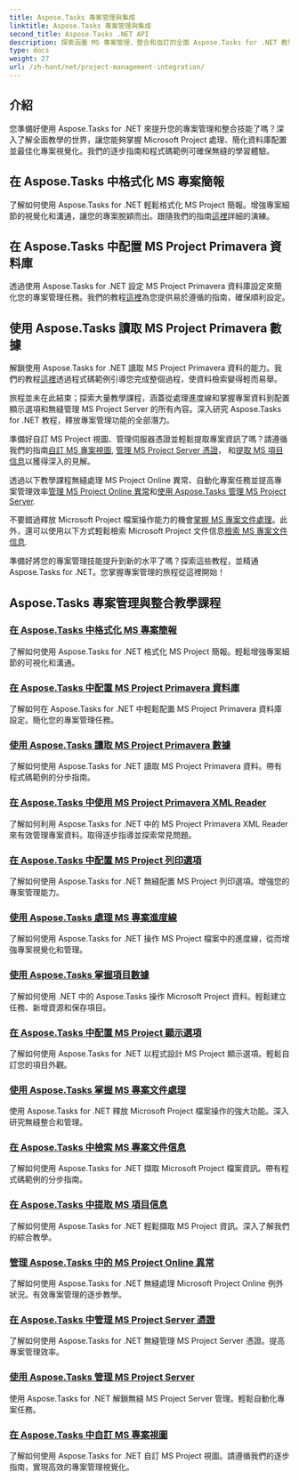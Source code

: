 ```yaml
---
title: Aspose.Tasks 專案管理與集成
linktitle: Aspose.Tasks 專案管理與集成
second_title: Aspose.Tasks .NET API
description: 探索涵蓋 MS 專案管理、整合和自訂的全面 Aspose.Tasks for .NET 教學。立即增強您的專案管理技能！
type: docs
weight: 27
url: /zh-hant/net/project-management-integration/
---
```


## 介紹

您準備好使用 Aspose.Tasks for .NET 來提升您的專案管理和整合技能了嗎？深入了解全面教學的世界，讓您能夠掌握 Microsoft Project 處理、簡化資料庫配置並最佳化專案視覺化。我們的逐步指南和程式碼範例可確保無縫的學習體驗。

## 在 Aspose.Tasks 中格式化 MS 專案簡報
了解如何使用 Aspose.Tasks for .NET 輕鬆格式化 MS Project 簡報。增強專案細節的視覺化和溝通，讓您的專案脫穎而出。跟隨我們的指南[這裡](./presentation-format/)詳細的演練。

## 在 Aspose.Tasks 中配置 MS Project Primavera 資料庫
透過使用 Aspose.Tasks for .NET 設定 MS Project Primavera 資料庫設定來簡化您的專案管理任務。我們的教程[這裡](./primavera-database-settings/)為您提供易於遵循的指南，確保順利設定。

## 使用 Aspose.Tasks 讀取 MS Project Primavera 數據
解鎖使用 Aspose.Tasks for .NET 讀取 MS Project Primavera 資料的能力。我們的教程[這裡](./primavera-data-reading/)透過程式碼範例引導您完成整個過程，使資料檢索變得輕而易舉。

旅程並未在此結束；探索大量教學課程，涵蓋從處理進度線和掌握專案資料到配置顯示選項和無縫管理 MS Project Server 的所有內容。深入研究 Aspose.Tasks for .NET 教程，釋放專案管理功能的全部潛力。

準備好自訂 MS Project 視圖、管理伺服器憑證並輕鬆提取專案資訊了嗎？請遵循我們的指南[自訂 MS 專案視圖](./project-views/), [管理 MS Project Server 憑證](./project-server-credentials/)， 和[提取 MS 項目信息](./project-information/)以獲得深入的見解。

透過以下教學課程無縫處理 MS Project Online 異常、自動化專案任務並提高專案管理效率[管理 MS Project Online 異常](./project-online-exceptions/)和[使用 Aspose.Tasks 管理 MS Project Server](./project-server-management/).

不要錯過釋放 Microsoft Project 檔案操作能力的機會[掌握 MS 專案文件處理](./project-file-formats/)。此外，還可以使用以下方式輕鬆檢索 Microsoft Project 文件信息[檢索 MS 專案文件信息](./project-file-information/).

準備好將您的專案管理技能提升到新的水平了嗎？探索這些教程，並精通 Aspose.Tasks for .NET。您掌握專案管理的旅程從這裡開始！

## Aspose.Tasks 專案管理與整合教學課程
### [在 Aspose.Tasks 中格式化 MS 專案簡報](./presentation-format/)
了解如何使用 Aspose.Tasks for .NET 格式化 MS Project 簡報。輕鬆增強專案細節的可視化和溝通。
### [在 Aspose.Tasks 中配置 MS Project Primavera 資料庫](./primavera-database-settings/)
了解如何在 Aspose.Tasks for .NET 中輕鬆配置 MS Project Primavera 資料庫設定。簡化您的專案管理任務。
### [使用 Aspose.Tasks 讀取 MS Project Primavera 數據](./primavera-data-reading/)
了解如何使用 Aspose.Tasks for .NET 讀取 MS Project Primavera 資料。帶有程式碼範例的分步指南。
### [在 Aspose.Tasks 中使用 MS Project Primavera XML Reader](./primavera-xml-reader/)
了解如何利用 Aspose.Tasks for .NET 中的 MS Project Primavera XML Reader 來有效管理專案資料。取得逐步指導並探索常見問題。
### [在 Aspose.Tasks 中配置 MS Project 列印選項](./print-options/)
了解如何使用 Aspose.Tasks for .NET 無縫配置 MS Project 列印選項。增強您的專案管理能力。
### [使用 Aspose.Tasks 處理 MS 專案進度線](./progress-lines/)
了解如何使用 Aspose.Tasks for .NET 操作 MS Project 檔案中的進度線，從而增強專案視覺化和管理。
### [使用 Aspose.Tasks 掌握項目數據](./project-data/)
了解如何使用 .NET 中的 Aspose.Tasks 操作 Microsoft Project 資料。輕鬆建立任務、新增資源和保存項目。
### [在 Aspose.Tasks 中配置 MS Project 顯示選項](./project-display-options/)
了解如何使用 Aspose.Tasks for .NET 以程式設計 MS Project 顯示選項。輕鬆自訂您的項目外觀。
### [使用 Aspose.Tasks 掌握 MS 專案文件處理](./project-file-formats/)
使用 Aspose.Tasks for .NET 釋放 Microsoft Project 檔案操作的強大功能。深入研究無縫整合和管理。
### [在 Aspose.Tasks 中檢索 MS 專案文件信息](./project-file-information/)
了解如何使用 Aspose.Tasks for .NET 擷取 Microsoft Project 檔案資訊。帶有程式碼範例的分步指南。
### [在 Aspose.Tasks 中提取 MS 項目信息](./project-information/)
了解如何使用 Aspose.Tasks for .NET 輕鬆擷取 MS Project 資訊。深入了解我們的綜合教學。
### [管理 Aspose.Tasks 中的 MS Project Online 異常](./project-online-exceptions/)
了解如何使用 Aspose.Tasks for .NET 無縫處理 Microsoft Project Online 例外狀況。有效專案管理的逐步教學。
### [在 Aspose.Tasks 中管理 MS Project Server 憑證](./project-server-credentials/)
了解如何使用 Aspose.Tasks for .NET 無縫管理 MS Project Server 憑證。提高專案管理效率。
### [使用 Aspose.Tasks 管理 MS Project Server](./project-server-management/)
使用 Aspose.Tasks for .NET 解鎖無縫 MS Project Server 管理。輕鬆自動化專案任務。
### [在 Aspose.Tasks 中自訂 MS 專案視圖](./project-views/)
了解如何使用 Aspose.Tasks for .NET 自訂 MS Project 視圖。請遵循我們的逐步指南，實現高效的專案管理視覺化。